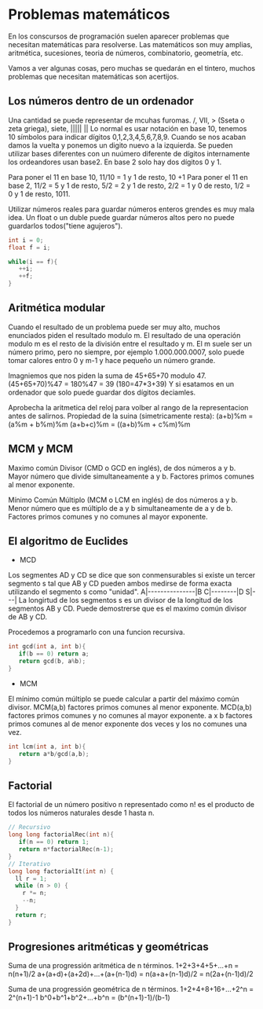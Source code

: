 # Problemas matemáticos

En los conscursos de programación suelen aparecer problemas que necesitan matemáticas para resolverse.
Las matemáticos son muy amplias, aritmética, sucesiones, teoria de números, combinatorio, geometría, etc.

Vamos a ver algunas cosas, pero muchas se quedarán en el tintero, muchos problemas que necesitan matemáticas son acertijos.

## Los números dentro de un ordenador

Una cantidad se puede representar de mcuhas furomas.
/, VII, > (Sseta o zeta griega), siete, ||||| ||
Lo normal es usar notación en base 10, tenemos 10 símbolos para indicar dígitos 0,1,2,3,4,5,6,7,8,9.
Cuando se nos acaban damos la vuelta y ponemos un digito nuevo a la izquierda.
Se pueden utilizar bases diferentes con un nuúmero diferente de dígitos internamente los ordeandores usan base2.
En base 2 solo hay dos dígitos 0 y 1.

Para poner el 11 en base 10, 11/10 = 1 y 1 de resto, 10 +1
Para poner el 11 en base 2, 11/2 = 5 y 1 de resto, 5/2 = 2 y 1 de resto, 2/2 = 1 y 0 de resto, 1/2 = 0 y 1 de resto, 1011.

Utilizar números reales para guardar números enteros grendes es muy mala idea.
Un float o un duble puede guardar números altos pero no puede guardarlos todos("tiene agujeros").

```cpp
int i = 0;
float f = i;

while(i == f){
   ++i;
   ++f;
}
```

## Aritmética modular

Cuando el resultado de un problema puede ser muy alto, muchos enunciados piden el resultado modulo m.
El resultado de una operación modulo m es el resto de la división entre el resultado y m.
El m suele ser un número primo, pero no siempre, por ejemplo 1.000.000.0007, solo puede tomar calores entro 0 y m-1 y hace pequeño un número grande.

Imagniemos que nos piden la suma de 45+65+70 modulo 47.
(45+65+70)%47 = 180%47 = 39 (180=47\*3+39)
Y si esatamos en un ordenador que solo puede guardar dos dígitos deciamles.

Aprobecha la aritmetica del reloj para volber al rango de la representacion antes de salirnos.
Propiedad de la suina (simetricamente resta):
(a+b)%m = (a%m + b%m)%m
(a+b+c)%m = ((a+b)%m + c%m)%m

## MCM y MCM

Maximo común Divisor (CMD o GCD en inglés), de dos números a y b.
Mayor número que divide simultaneamente a y b.
Factores primos comunes al menor exponente.

Mínimo Común Múltiplo (MCM o LCM en inglés) de dos números a y b.
Menor número que es múltiplo de a y b simultaneamente de a y de b.
Factores primos comunes y no comunes al mayor exponente.

## El algoritmo de Euclides

- MCD

Los segmentes AD y CD se dice que son conmensurables si existe un tercer segmento s tal que AB y CD pueden ambos medirse de forma exacta utilizando el segmento s como "unidad".
A|---------------|B
C|--------|D
S|---|
La longirtud de los segmentos s es un divisor de la longitud de los segmentos AB y CD.
Puede demostrerse que es el maximo común divisor de AB y CD.

Procedemos a programarlo con una funcion recursiva.

```cpp
int gcd(int a, int b){
   if(b == 0) return a;
   return gcd(b, a%b);
}
```

- MCM

El mínimo común múltiplo se puede calcular a partir del máximo común divisor.
MCM(a,b) factores primos comunes al menor exponente.
MCD(a,b) factores primos comunes y no comunes al mayor exponente.
a x b factores primos comunes al de menor exponente dos veces y los no comunes una vez.

```cpp
int lcm(int a, int b){
   return a*b/gcd(a,b);
}
```

## Factorial

El factorial de un número positivo n representado como n! es el producto de todos los números naturales desde 1 hasta n.

```cpp
// Recursivo
long long factorialRec(int n){
   if(n == 0) return 1;
   return n*factorialRec(n-1);
}
// Iterativo
long long factorialIt(int n) {
  ll r = 1;
  while (n > 0) {
    r *= n;
    --n;
  }
  return r;
}
```

## Progresiones aritméticas y geométricas

Suma de una progressión aritmética de n términos.
1+2+3+4+5+...+n = n(n+1)/2
a+(a+d)+(a+2d)+...+(a+(n-1)d) = n(a+a+(n-1)d)/2 = n(2a+(n-1)d)/2

Suma de una progressión geométrica de n términos.
1+2+4+8+16+...+2^n = 2^(n+1)-1
b^0+b^1+b^2+...+b^n = (b^(n+1)-1)/(b-1)
